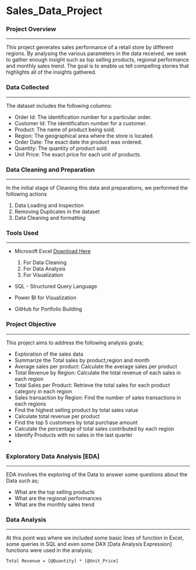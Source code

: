 # Sales_Data_Project

### Project Overview
---
This project generates sales performance of a retail store by different regions. By analysing the various parameters in the data received, we seek to gather enough insight such as top selling products, regional performance and monthly sales trend. The goal is to enable us tell compelling stories that highlights all of the insights gathered.

### Data Collected
---
The dataset includes the following columns:

- Order Id:  The identification number for a particular order.
- Customer Id: The identification number for a customer.
- Product: The name of product being sold.
- Region: The geographical area where the store is located.
- Order Date: The exact date the product was ordered.
- Quantity: The quantity of product sold.
- Unit Price: The exact price for each unit of products.

### Data Cleaning and Preparation
---
In the initial stage of Cleaning this data and preparations, we performed the following actions
1. Data Loading and Inspection
2. Removing Duplicates in the dataset
3. Data Cleaning and formatting

### Tools Used
---
- Microsoft Excel [Download Here](https://www.microsoft.com)
  1. For Data Cleaning
  2. For Data Analysis
  3. For Visualization
     
- SQL - Structured Query Language
- Power BI for Visualization
- GitHub for Portfolio Building

### Project Objective
---
This project aims to address the following analysis goals;
- Exploration of the sales data
- Summarize the Total sales by product,region and month
- Average sales per product: Calculate the average sales per product
- Total Revenue by Region: Calculate the total revenue of each sales in each region
- Total Sales per Product: Retrieve the total sales for each product category in each region
- Sales transaction by Region: Find the number of sales transactions in each regions
- Find the highest selling product by total sales value
- Calculate total revenue per product
- Find the top 5 customers by total purchase amount
- Calculate the percentage of total sales contributed by each region
- Identify Products with no sales in the last quarter
- 
   

   
### Exploratory Data Analysis [EDA]
---
EDA involves the exploring of the Data to answer some questions about the Data such as;

- What are the top selling products
- What are the regional performances
- What are the monthly sales trend

### Data Analysis
---
At this point was where we included some basic lines of function in Excel, some queries in SQL and even some DAX [Data Analysis Expression] functions were used in the analysis;

```Excel
Total Revenue = [@Quantity] * [@Unit_Price]




   

